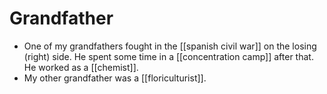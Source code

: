 # Grandfather

- One of my grandfathers fought in the [[spanish civil war]] on the losing (right) side. He spent some time in a [[concentration camp]] after that. He worked as a [[chemist]].
- My other grandfather was a [[floriculturist]].

